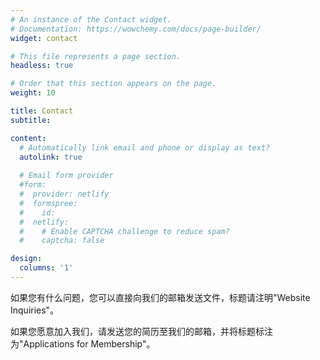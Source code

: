 ```yaml
---
# An instance of the Contact widget.
# Documentation: https://wowchemy.com/docs/page-builder/
widget: contact

# This file represents a page section.
headless: true

# Order that this section appears on the page.
weight: 10

title: Contact
subtitle:

content:
  # Automatically link email and phone or display as text?
  autolink: true
  
  # Email form provider
  #form:
  #  provider: netlify
  #  formspree:
  #    id:
  #  netlify:
  #    # Enable CAPTCHA challenge to reduce spam?
  #    captcha: false

design:
  columns: '1'
---
```


如果您有什么问题，您可以直接向我们的邮箱发送文件，标题请注明"Website Inquiries"。

如果您愿意加入我们，请发送您的简历至我们的邮箱，并将标题标注为"Applications for Membership"。